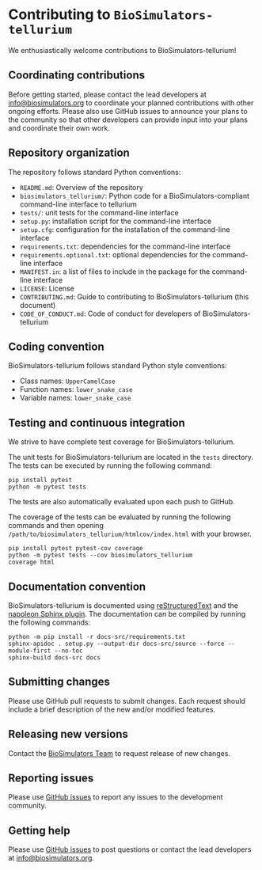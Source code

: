 # Contributing to `BioSimulators-tellurium`

We enthusiastically welcome contributions to BioSimulators-tellurium!

## Coordinating contributions

Before getting started, please contact the lead developers at [info@biosimulators.org](mailto:info@biosimulators.org) to coordinate your planned contributions with other ongoing efforts. Please also use GitHub issues to announce your plans to the community so that other developers can provide input into your plans and coordinate their own work.

## Repository organization

The repository follows standard Python conventions:

* `README.md`: Overview of the repository
* `biosimulators_tellurium/`: Python code for a BioSimulators-compliant command-line interface to tellurium
* `tests/`: unit tests for the command-line interface
* `setup.py`: installation script for the command-line interface
* `setup.cfg`: configuration for the installation of the command-line interface
* `requirements.txt`: dependencies for the command-line interface
* `requirements.optional.txt`: optional dependencies for the command-line interface
* `MANIFEST.in`: a list of files to include in the package for the command-line interface
* `LICENSE`: License
* `CONTRIBUTING.md`: Guide to contributing to BioSimulators-tellurium (this document)
* `CODE_OF_CONDUCT.md`: Code of conduct for developers of BioSimulators-tellurium

## Coding convention

BioSimulators-tellurium follows standard Python style conventions:

* Class names: `UpperCamelCase`
* Function names: `lower_snake_case`
* Variable names: `lower_snake_case`

## Testing and continuous integration

We strive to have complete test coverage for BioSimulators-tellurium.

The unit tests for BioSimulators-tellurium are located in the `tests`  directory. The tests can be executed by running the following command:
```
pip install pytest
python -m pytest tests
```

The tests are also automatically evaluated upon each push to GitHub.

The coverage of the tests can be evaluated by running the following commands and then opening `/path/to/biosimulators_tellurium/htmlcov/index.html` with your browser.
```
pip install pytest pytest-cov coverage
python -m pytest tests --cov biosimulators_tellurium
coverage html
```

## Documentation convention

BioSimulators-tellurium is documented using [reStructuredText](https://www.sphinx-doc.org/en/master/usage/restructuredtext/index.html) and the [napoleon Sphinx plugin](https://www.sphinx-doc.org/en/master/usage/extensions/napoleon.html). The documentation can be compiled by running the following commands:

```
python -m pip install -r docs-src/requirements.txt
sphinx-apidoc . setup.py --output-dir docs-src/source --force --module-first --no-toc
sphinx-build docs-src docs
```

## Submitting changes   

Please use GitHub pull requests to submit changes. Each request should include a brief description of the new and/or modified features.

## Releasing new versions

Contact the [BioSimulators Team](mailto:info@biosimulators.org) to request release of new changes. 

## Reporting issues

Please use [GitHub issues](https://github.com/biosimulators/Biosimulators_tellurium/issues) to report any issues to the development community.
    
## Getting help

Please use [GitHub issues](https://github.com/biosimulators/Biosimulators_tellurium/issues) to post questions or contact the lead developers at [info@biosimulators.org](mailto:info@biosimulators.org).
